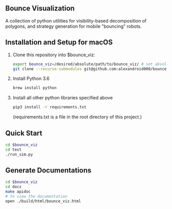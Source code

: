 ## Bounce Visualization
A collection of python utilities for visibility-based decomposition of 
polygons, and strategy generation for mobile "bouncing" robots.

## Installation and Setup for macOS
1. Clone this repository into $bounce_viz:

   ```bash
   export bounce_viz=/desired/absolute/path/to/bounce_viz/ # set absolute path as desired, no space around "="
   git clone --recurse-submodules git@github.com:alexandroid000/bounce_viz.git $bounce_viz
   ```

2. Install Python 3.6
   ```bash
   brew install python
   ```
3. Install all other python libraries specified above
   ```bash
   pip3 install -r requirements.txt
   ```
   (requirements.txt is a file in the root directory of this project.)
## Quick Start
   ```bash
   cd $bounce_viz
   cd test
   ./run_sim.py
   ```
## Generate Documentations
   ```bash
   cd $bounce_viz
   cd docs
   make apidoc
   # to view the documentation
   open ./build/html/bounce_viz.html
   ```
